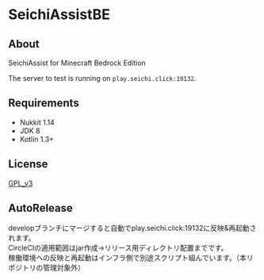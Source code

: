 # SeichiAssistBE
## About
SeichiAssist for Minecraft Bedrock Edition

The server to test is running on `play.seichi.click:19132`.

## Requirements
- Nukkit 1.14
- JDK 8
- Kotlin 1.3+

## License
[GPL_v3](LICENSE)

## AutoRelease
developブランチにマージすると自動でplay.seichi.click:19132に反映&再起動されます。<br>
CircleCIの適用範囲はjar作成→リリース用ディレクトリ配置までです。<br>
稼働環境への反映と再起動はインフラ側で別途スクリプト組んでいます。（本リポジトリの管理対象外）
